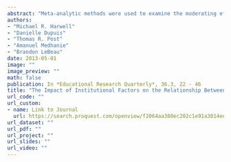 ```yaml
---
abstract: "Meta-analytic methods were used to examine the moderating effect of institutional factors on the relationship between high school mathematics curricula and college mathematics course-taking and achievement from a sample of 32 colleges. The findings suggest that the impact of curriculum on college mathematics outcomes is not generally moderated by institutional characteristics such as selectivity and educational profile, providing evidence that the relationships between curriculum and college mathematics outcomes generalize to a range of colleges. The results inform college policies and practices for advising students on mathematics course-taking including enrollment in developmental courses, and high school mathematics curriculum selection."
authors: 
- "Michael R. Harwell" 
- "Danielle Dupuis" 
- "Thomas R. Post"
- "Amanuel Medhanie" 
- "Brandon LeBeau"  
date: 2013-05-01
image: ""
image_preview: ""
math: false
publication: In *Educational Research Quarterly*, 36.3, 22 - 46
title: "The Impact of Institutional Factors on the Relationship Between High School Mathematics Curricula and College Mathematics Course-Taking and Achievement"
url_code: ""
url_custom:
- name: Link to Journal
  url: https://search.proquest.com/openview/f2064aa380ec202c1e91a3014ee6a16e/1?pq-origsite=gscholar&cbl=48020
url_dataset: ""
url_pdf: ""
url_project: ""
url_slides: ""
url_video: ""
---
```


